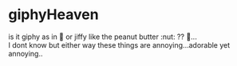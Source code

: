 # giphyHeaven

is it giphy as in :gift: or jiffy like the peanut butter :nut: ?? :thinking:... <br>
I dont know but either way these things are annoying...adorable yet annoying..
